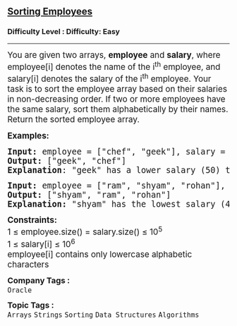 <h2><a href="https://www.geeksforgeeks.org/problems/sorting-employees5907/1?page=1&category=Strings&status=unsolved,attempted&sortBy=accuracy">Sorting Employees</a></h2><h3>Difficulty Level : Difficulty: Easy</h3><hr><div class="problems_problem_content__Xm_eO"><p><span style="font-size: 14pt;">You are given two arrays, <strong>employee</strong> and <strong>salary</strong>, where employee[i] denotes the name of the i<sup>th</sup> employee, and salary[i] denotes the salary of the i<sup>th</sup> employee. Your task is to sort the employee array based on their salaries in non-decreasing order. If two or more employees have the same salary, sort them alphabetically by their names. Return the sorted employee array.</span></p>
<p><span style="font-size: 14pt;"><strong>Examples:</strong></span></p>
<pre><span style="font-size: 14pt;"><strong>Input: </strong>employee = ["chef", "geek"], salary = [100, 50]
<strong>Output:</strong> ["geek", "chef"]
<strong>Explanation</strong>: "geek" has a lower salary (50) than "chef" (100), so "geek" comes first.</span></pre>
<pre><span style="font-size: 14pt;"><strong>Input: </strong>employee = ["ram", "shyam", "rohan"], salary = [60, 45, 60]
<strong>Output:</strong> ["shyam", "ram", "rohan"]<br><strong>Explanation:</strong> "shyam" has the lowest salary (45), so "shyam" comes first, followed by "ram" and "rohan," who both have the same salary (60). They keep their original order.</span></pre>
<p><span style="font-size: 14pt;"><strong>Constraints:</strong><br>1 ≤ employee.size() = salary.size() ≤ 10<sup>5<br></sup>1 ≤ salary[i] ≤ 10<sup>6</sup><br>employee[i] contains only lowercase alphabetic characters</span></p></div><p><span style=font-size:18px><strong>Company Tags : </strong><br><code>Oracle</code>&nbsp;<br><p><span style=font-size:18px><strong>Topic Tags : </strong><br><code>Arrays</code>&nbsp;<code>Strings</code>&nbsp;<code>Sorting</code>&nbsp;<code>Data Structures</code>&nbsp;<code>Algorithms</code>&nbsp;